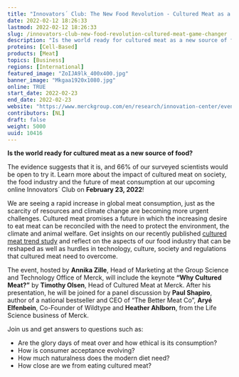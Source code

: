 ```yaml
---
title: "Innovators´ Club: The New Food Revolution - Cultured Meat as a game changer"
date: 2022-02-12 18:26:33
lastmod: 2022-02-12 18:26:33
slug: /innovators-club-new-food-revolution-cultured-meat-game-changer
description: "Is the world ready for cultured meat as a new source of food?The evidence suggests that it is, and 66% of our surveyed scientists would be open to try it. Learn more about the impact of cultured meat on society, the food industry and the future of meat consumption at our upcoming online Innovators´ Club on February 23, 2022!"
proteins: [Cell-Based]
products: [Meat]
topics: [Business]
regions: [International]
featured_image: "ZoIJA9lk_400x400.jpg"
banner_image: "Mkgaa1920x1080.jpg"
online: TRUE
start_date: 2022-02-23
end_date: 2022-02-23
website: "https://www.merckgroup.com/en/research/innovation-center/events/all-upcoming-events/the-new-food-revolution.html"
contributors: [NL]
draft: false
weight: 5000
uuid: 10416
---
```

<p><strong>Is the world ready for cultured meat as a new source of food?</strong></p>
<p>The evidence suggests that it is, and 66% of our surveyed scientists would be open to try it. Learn more about the impact of cultured meat on society, the food industry and the future of meat consumption at our upcoming online Innovators´ Club on <strong>February 23, 2022</strong>!</p>
<p>We are seeing a rapid increase in global meat consumption, just as the scarcity of resources and climate change are becoming more urgent challenges. Cultured meat promises a future in which the increasing desire to eat meat can be reconciled with the need to protect the environment, the climate and animal welfare. Get insights on our recently published <a href="https://www.merckgroup.com/content/dam/web/corporate/non-images/research/innovation-center/en/Trendstudy_EN.pdf">cultured meat trend study</a> and reflect on the aspects of our food industry that can be reshaped as well as hurdles in technology, culture, society and regulations that cultured meat need to overcome.</p>
<p>The event, hosted by <strong>Annika Zille</strong>, Head of Marketing at the Group Science and Technology Office of Merck, will include the keynote <strong>“Why Cultured Meat?”</strong> by <strong>Timothy Olsen</strong>, Head of Cultured Meat at Merck. After his presentation, he will be joined for a panel discussion by <strong>Paul Shapiro</strong>, author of a national bestseller and CEO of “The Better Meat Co”, <strong>Aryé Elfenbein</strong>, Co-Founder of Wildtype and <strong>Heather Ahlborn</strong>, from the Life Science business of Merck.</p>
<p>Join us and get answers to questions such as:</p>
<ul>
<li>Are the glory days of meat over and how ethical is its consumption?</li>
<li>How is consumer acceptance evolving?</li>
<li>How much naturalness does the modern diet need?</li>
<li>How close are we from eating cultured meat?</li>
</ul>
